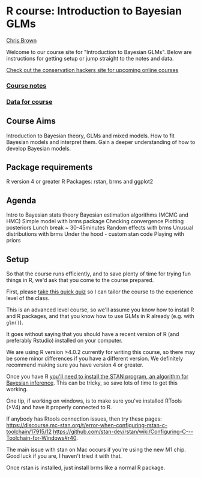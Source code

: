 # R course: Introduction to Bayesian GLMs

[Chris Brown](https://experts.griffith.edu.au/7867-chris-brown)

Welcome to our course site for "Introduction to Bayesian GLMs". Below are instructions for getting setup or jump straight to the notes and data.

[Check out the conservation hackers site for upcoming online courses](https://www.conservationhackers.org/courses)

### [Course notes](http://www.seascapemodels.org/intro-bayes-glm/2021-11-22-intro-bayes-glm.html)

### [Data for course](https://github.com/cbrown5/intro-bayes-glm/blob/master/data-raw/data-raw.zip)

## Course Aims

Introduction to Bayesian theory, GLMs and mixed models. How to fit Bayesian models and interpret them. Gain a deeper understanding of how to develop Bayesian models.

## Package requirements

R version 4 or greater 
R Packages: rstan, brms and ggplot2

## Agenda  

Intro to Bayesian stats theory
Bayesian estimation algorithms (MCMC and HMC)
Simple model with brms package
Checking convergence
Plotting posteriors
Lunch break ~ 30-45minutes
Random effects with brms
Unusual distributions with brms
Under the hood - custom stan code
Playing with priors

## Setup

So that the course runs efficiently, and to save plenty of time for trying fun things in R, we'd ask that you come to the course prepared.

First, please [take this quick quiz](https://docs.google.com/forms/d/e/1FAIpQLScs1h1iogFOM9LZpg1ljtxqBRE1uNbq0ojYhUT-sI0tIDm-qg/viewform?usp=sf_link) so I can tailor the course to the experience level of the class.

This is an advanced level course, so we'll assume you know how to install R and R packages, and that you know how to use GLMs in R already (e.g. with `glm()`).

It goes without saying that you should have a recent version of R (and preferably Rstudio) installed on your computer.

We are using R version >4.0.2 currently for writing this course, so there may be some minor differences if you have a different version. We definitely recommend making sure you have version 4 or greater.

Once you have R [you'll need to install the STAN program, an algorithm for Bayesian inference](https://github.com/stan-dev/rstan/wiki/RStan-Getting-Started). This can be tricky, so save lots of time to get this working.

One tip, if working on windows, is to make sure you've installed RTools (>V4) and have it properly connected to R.

If anybody has Rtools connection issues, then try these pages:
https://discourse.mc-stan.org/t/error-when-configuring-rstan-c-toolchain/17915/12
https://github.com/stan-dev/rstan/wiki/Configuring-C---Toolchain-for-Windows#r40.

The main issue with stan on Mac occurs if you're using the new M1 chip. Good luck if you are, I haven't tried it with that.

Once rstan is installed, just install brms like a normal R package.
